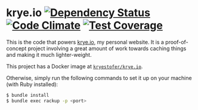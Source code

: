 # krye.io [![Dependency Status](https://gemnasium.com/badges/github.com/rye/krye.io.svg)][dep] [![Code Climate](https://codeclimate.com/github/rye/krye.io/badges/gpa.svg)][cc] [![Test Coverage](https://codeclimate.com/github/rye/krye.io/badges/coverage.svg)][cc-c]

This is the code that powers [krye.io][krye.io], my personal website.
It is a proof-of-concept project involving a great amount of work
towards caching things and making it much lighter-weight.

This project has a Docker image at
[`kryestofer/krye.io`](https://hub.docker.com/r/kryestofer/krye.io/).

Otherwise, simply run the following commands to set it up on your
machine (with Ruby installed):

```sh
$ bundle install
$ bundle exec rackup -p <port>
```

[krye.io]: https://krye.io
[dep]: https://gemnasium.com/github.com/rye/krye.io
[cc]: https://codeclimate.com/github/rye/krye.io
[cc-c]: https://codeclimate.com/github/rye/krye.io/coverage

